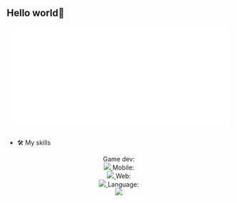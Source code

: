 ## Hello world👋

![Metrics](/metrics.classic.svg)

- 🛠️ My skills

<div align="center">
    Game dev:
    <br>
    <a href="https://skillicons.dev">
      <img src="https://skillicons.dev/icons?i=cs,unity" />
    </a>
    Mobile:
    <br>
    <a href="https://skillicons.dev">
      <img src="https://skillicons.dev/icons?i=flutter,swift" />
    </a>
    Web:
    <br>
    <a href="https://skillicons.dev">
      <img src="https://skillicons.dev/icons?i=html,css,vue,js" />
    </a>
    Language:
    <br>
    <a href="https://skillicons.dev">
      <img src="https://skillicons.dev/icons?i=py,java" />
    </a>
</div>



<!--
**Clifong/Clifong** is a ✨ _special_ ✨ repository because its `README.md` (this file) appears on your GitHub profile.

Here are some ideas to get you started:

- 🔭 I’m currently working on ...
- 🌱 I’m currently learning ...
- 👯 I’m looking to collaborate on ...
- 🤔 I’m looking for help with ...
- 💬 Ask me about ...
- 📫 How to reach me: ...
- 😄 Pronouns: ...
- ⚡ Fun fact: ...
-->
